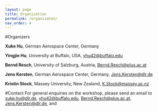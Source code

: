 ```yaml
---
layout: page
title: Organization
permalink: /organizaton/
nav_order: 4
---
```

#Organizers

<strong>Xuke Hu</strong>, German Aerospace Center, Germany

<strong>Yingjie Hu</strong>, University at Buffalo, USA, yhu42@buffalo.edu

<strong>Bernd Resch</strong>, University of Salzburg, Austria, Bernd.Resch@plus.ac.at

<strong>Jens Kersten</strong>, German Aerospace Center, Germany, Jens.Kersten@dlr.de

<strong>Kristin Stock</strong>, Massey University, New Zealand, K.Stock@massey.ac.nz

#Contact
For general enquiries on the workshop, please send an email to xuke.hu@dlr.de, yhu42@buffalo.edu, Bernd.Resch@plus.ac.at, Jens.Kersten@dlr.de, and 

